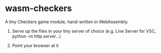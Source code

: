 # wasm-checkers
A tiny Checkers game module, hand-written in WebAssembly.

1. Serve up the files in your tiny server of choice (e.g. Live Server for VSC, python -m http.server...)

2. Point your browser at it




